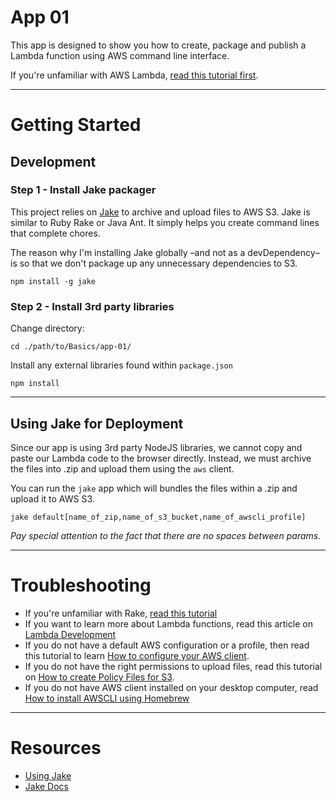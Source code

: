 # App 01

This app is designed to show you how to create, package and publish a Lambda function using AWS command line interface.

If you're unfamiliar with AWS Lambda, [read this tutorial first](http://www.chrisjmendez.com/2017/02/19/aws-lambda-on-osx/).



---



# Getting Started

## Development

### Step 1 - Install Jake packager

This project relies on [Jake](https://www.npmjs.com/package/jake) to archive and upload files to AWS S3. Jake is similar to Ruby Rake or Java Ant. It simply helps you create command lines that complete chores.

The reason why I'm installing Jake globally –and not as a devDependency– is so that we don't package up any unnecessary dependencies to S3. 

```language-powerbash
npm install -g jake
```



### Step 2 - Install 3rd party libraries

Change directory:
```language-powerbash
cd ./path/to/Basics/app-01/
```

Install any external libraries found within ```package.json```
```language-powerbash
npm install
```



---



## Using Jake for Deployment

Since our app is using 3rd party NodeJS libraries, we cannot copy and paste our Lambda code to the browser directly. Instead, we must archive the files into .zip and upload them using the ```aws``` client.

You can run the ```jake``` app which will bundles the files within a .zip and upload it to AWS S3. 

```language-powerbash
jake default[name_of_zip,name_of_s3_bucket,name_of_awscli_profile]
```

*Pay special attention to the fact that there are no spaces between params.*



---



# Troubleshooting

* If you're unfamiliar with Rake, [read this tutorial](http://www.chrisjmendez.com/2016/07/31/rails-5-tasks/)
* If you want to learn more about Lambda functions, read this article on [Lambda Development](http://www.chrisjmendez.com/2017/02/19/aws-lambda-on-osx/)
* If you do not have a default AWS configuration or a profile, then read this tutorial to learn [How to configure your AWS client](http://www.chrisjmendez.com/2017/01/01/aws-working-with-aws-client/).
* If you do not have the right permissions to upload files, read this tutorial on [How to create Policy Files for S3](http://www.chrisjmendez.com/2017/03/06/aws-copy-from-one-s3-bucket-to-another/).
* If you do not have AWS client installed on your desktop computer, read [How to install AWSCLI using Homebrew](http://www.chrisjmendez.com/2017/02/18/aws-installing-aws-client-using-homebrew/) 




---



# Resources

* [Using Jake](https://howtonode.org/intro-to-jake)
* [Jake Docs](https://www.npmjs.com/package/jake)

